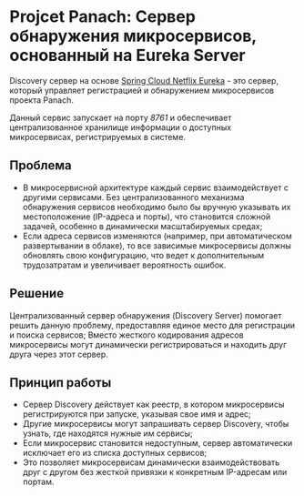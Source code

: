 # Projcet Panach: Сервер обнаружения микросервисов, основанный на Eureka Server

Discovery сервер на основе
[Spring Cloud Netflix Eureka](https://cloud.spring.io/spring-cloud-netflix/reference/html/) - это сервер,
который управляет регистрацией и обнаружением микросервисов проекта Panach.

Данный сервис запускает на порту _8761_ и обеспечивает централизованное хранилище информации о доступных микросервисах,
регистрируемых в системе.

## Проблема

* В микросервисной архитектуре каждый сервис взаимодействует с другими сервисами.
Без централизованного механизма обнаружения сервисов необходимо было бы
вручную указывать их местоположение (IP-адреса и порты), что становится сложной задачей,
особенно в динамически масштабируемых средах;
* Если адреса сервисов изменяются (например, при автоматическом развертывании в облаке),
то все зависимые микросервисы должны обновлять свою конфигурацию,
что ведет к дополнительным трудозатратам и увеличивает вероятность ошибок.

## Решение

Централизованный сервер обнаружения (Discovery Server) помогает решить данную проблему,
предоставляя единое место для регистрации и поиска сервисов;
Вместо жесткого кодирования адресов микросервисы
могут динамически регистрироваться и находить друг друга через этот сервер.

## Принцип работы

* Сервер Discovery действует как реестр, в котором микросервисы регистрируются при запуске, указывая свое имя и адрес;
* Другие микросервисы могут запрашивать сервер Discovery, чтобы узнать, где находятся нужные им сервисы;
* Если микросервис становится недоступным, сервер автоматически исключает его из списка доступных сервисов;
* Это позволяет микросервисам динамически взаимодействовать друг с другом
без жесткой привязки к конкретным IP-адресам или портам.